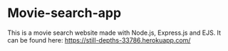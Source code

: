 # Movie-search-app
This is a movie search website made with Node.js, Express.js and EJS. 
It can be found here: https://still-depths-33786.herokuapp.com/
